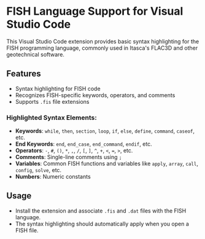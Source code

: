 # FISH Language Support for Visual Studio Code

This Visual Studio Code extension provides basic syntax highlighting for the FISH programming language, commonly used in Itasca's FLAC3D and other geotechnical software.

## Features

- Syntax highlighting for FISH code
- Recognizes FISH-specific keywords, operators, and comments
- Supports `.fis` file extensions

### Highlighted Syntax Elements:

- **Keywords**: `while`, `then`, `section`, `loop`, `if`, `else`, `define`, `command`, `caseof`, etc.
- **End Keywords**: `end`, `end_case`, `end_command`, `endif`, etc.
- **Operators**: `-`, `#`, `()`, `*`, `,`, `/`, `[`, `]`, `^`, `+`, `<`, `=`, `>`, etc.
- **Comments**: Single-line comments using `;`
- **Variables**: Common FISH functions and variables like `apply`, `array`, `call`, `config`, `solve`, etc.
- **Numbers**: Numeric constants

## Usage

- Install the extension and associate `.fis` and `.dat` files with the FISH language.
- The syntax highlighting should automatically apply when you open a FISH file.
